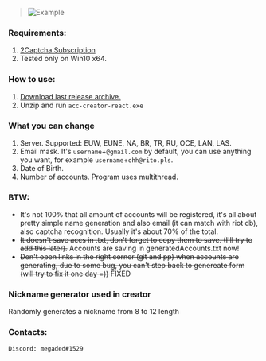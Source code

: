> ![Example](https://i.ibb.co/K6k8Vc9/acc-creator-react.jpg)

### Requirements:

1. [2Captcha Subscription](http://2captcha.com/?from=8859803)
2. Tested only on Win10 x64.

### How to use:

1. [Download last release archive.](https://github.com/lociero/League-of-Legends-Accounts-Creator/releases)
2. Unzip and run `acc-creator-react.exe`

### What you can change

1. Server. Supported: EUW, EUNE, NA, BR, TR, RU, OCE, LAN, LAS.
2. Email mask. It's `username`+`@gmail.com` by default, you can use anything you want, for example `username`+`ohh@rito.pls`.
3. Date of Birth.
4. Number of accounts. Program uses multithread.

### BTW:
- It's not 100% that all amount of accounts will be registered, it's all about pretty simple name generation and also email (it can match with riot db), also captcha recognition. Usually it's about 70% of the total.
- ~~It doesn't save accs in .txt, don't forget to copy them to save. (I'll try to add this later).~~ Accounts are saving in generatedAccounts.txt now!
- ~~Don't open links in the right corner (git and pp) when accounts are generating, due to some bug, you can't step back to genereate form (will try to fix it one day =))~~ FIXED

### Nickname generator used in creator

Randomly generates a nickname from 8 to 12 length

### Contacts:
```
Discord: megaded#1529
```
